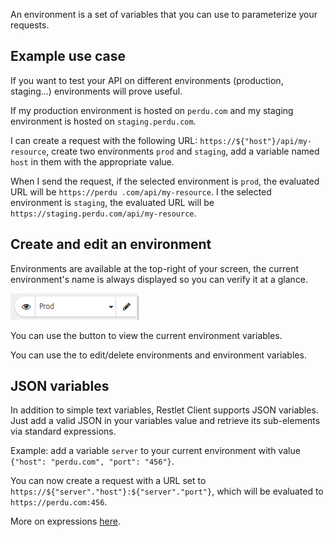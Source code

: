 An environment is a set of variables that you can use to parameterize your requests.

<a class="anchor" name="example-use-case"></a>
## Example use case

If you want to test your API on different environments (production, staging...) environments will prove useful.

If my production environment is hosted on `perdu.com` and my staging environment is hosted on `staging.perdu.com`.

I can create a request with the following URL: `https://${"host"}/api/my-resource`, create two environments `prod` and
`staging`, add a variable named `host` in them with the appropriate value.

When I send the request, if the selected environment is `prod`, the evaluated URL will be `https://perdu
.com/api/my-resource`. I the selected environment is `staging`, the evaluated URL will be
`https://staging.perdu.com/api/my-resource`.

<a class="anchor" name="create-and-edit-an-environment"></a>
## Create and edit an environment

Environments are available at the top-right of your screen, the current environment's name is always displayed so you can verify it at a glance.

![environments position on screen](./images/environments.png)

You can use the <i class="fa fa-eye" aria-hidden="true"></i> button to view the current environment variables.

You can use the <i class="fa fa-pencil" aria-hidden="true"></i> to edit/delete environments and environment variables.

<a class="anchor" name="json-variables"></a>
## JSON variables

In addition to simple text variables, Restlet Client supports JSON variables. Just add a valid JSON in your variables value and retrieve its sub-elements via standard expressions.

Example: add a variable `server` to your current environment with value `{"host": "perdu.com", "port": "456"}`.

You can now create a request with a URL set to `https://${"server"."host"}:${"server"."port"}`, which will be evaluated to `https://perdu.com:456`.

More on expressions [here](./going-further-with-expressions).
